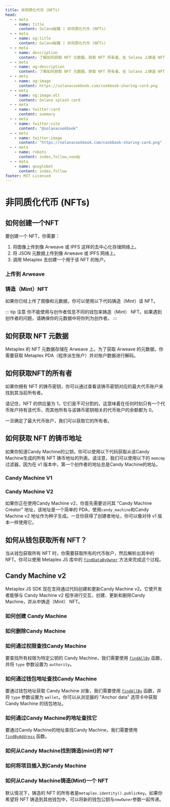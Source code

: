 ```yaml
---
title: 非同质化代币 (NFTs)
head:
  - - meta
    - name: title
      content: Solana秘籍 | 非同质化代币 (NFTs)
  - - meta
    - name: og:title
      content: Solana秘籍 | 非同质化代币 (NFTs)
  - - meta
    - name: description
      content: 了解如何获取 NFT 元数据、获取 NFT 所有者、在 Solana 上铸造 NFT 等
  - - meta
    - name: og:description
      content: 了解如何获取 NFT 元数据、获取 NFT 所有者、在 Solana 上铸造 NFT 等
  - - meta
    - name: og:image
      content: https://solanacookbook.com/cookbook-sharing-card.png
  - - meta
    - name: og:image:alt
      content: Solana splash card
  - - meta
    - name: twitter:card
      content: summary
  - - meta
    - name: twitter:site
      content: "@solanacookbook"
  - - meta
    - name: twitter:image
      content: "https://solanacookbook.com/cookbook-sharing-card.png"
  - - meta
    - name: robots
      content: index,follow,noodp
  - - meta
    - name: googlebot
      content: index,follow
footer: MIT Licensed
---
```


# 非同质化代币 (NFTs)

## 如何创建一个NFT

要创建一个 NFT，你需要：

1. 将图像上传到像 Arweave 或 IPFS 这样的去中心化存储网络上。
2. 将 JSON 元数据上传到像 Arweave 或 IPFS 网络上。
3. 调用 Metaplex 去创建一个用于该 NFT 的账户。

### 上传到 Arweave

<SolanaCodeGroup>
  <SolanaCodeGroupItem title="TS" active>

  <template v-slot:default>

@[code](@/code/nfts/upload-arweave/upload-arweave.en.ts)

  </template>

  <template v-slot:preview>

@[code](@/code/nfts/upload-arweave/upload-arweave.preview.en.ts)

  </template>

  </SolanaCodeGroupItem>
  <SolanaCodeGroupItem title="Python">
  <template v-slot:default>

@[code](@/code/nfts/upload-arweave/upload-arweave.en.py)

  </template>

  <template v-slot:preview>

@[code](@/code/nfts/upload-arweave/upload-arweave.preview.en.py)

  </template>
  </SolanaCodeGroupItem>
</SolanaCodeGroup>

### 铸造（Mint）NFT

如果你已经上传了图像和元数据，你可以使用以下代码铸造（Mint）该 NFT。

<SolanaCodeGroup>
  <SolanaCodeGroupItem title="TS" active>

  <template v-slot:default>

@[code](@/code/nfts/mint-nft/mint-nft.en.ts)

  </template>

  <template v-slot:preview>

@[code](@/code/nfts/mint-nft/mint-nft.preview.en.ts)

  </template>

  </SolanaCodeGroupItem>
</SolanaCodeGroup>

::: tip 注意
你不能使用与创作者信息不同的钱包来铸造（Mint） NFT。如果遇到创作者的问题，请确保你的元数据中将你列为创作者。
:::

## 如何获取 NFT 元数据

Metaplex 的 NFT 元数据存储在 Arweave 上。为了获取 Arweave 的元数据，你需要获取 Metaplex PDA（程序派生账户）并对账户数据进行解码。

<SolanaCodeGroup>
  <SolanaCodeGroupItem title="TS" active>

  <template v-slot:default>

@[code](@/code/nfts/get-metadata/get-metadata.en.ts)

  </template>

  <template v-slot:preview>

@[code](@/code/nfts/get-metadata/get-metadata.preview.en.ts)

  </template>

  </SolanaCodeGroupItem>

</SolanaCodeGroup>

## 如何获取NFT的所有者

如果你拥有 NFT 的铸币密钥，你可以通过查看该铸币密钥对应的最大代币账户来找到其当前所有者。

请记住，NFT 的供应量为 1，它们是不可分割的，这意味着在任何时刻只有一个代币账户持有该代币，而其他所有与该铸币密钥相关的代币账户的余额都为 0。

一旦确定了最大代币账户，我们可以获取它的所有者。

<SolanaCodeGroup>
  <SolanaCodeGroupItem title="TS" active>

  <template v-slot:default>

@[code](@/code/nfts/get-owner/get-owner.en.ts)

  </template>

  <template v-slot:preview>

@[code](@/code/nfts/get-owner/get-owner.preview.en.ts)

  </template>

  </SolanaCodeGroupItem>

</SolanaCodeGroup>

## 如何获取 NFT 的铸币地址

如果你知道Candy Machine的公钥，你可以使用以下代码获取从该Candy Machine生成的所有 NFT 铸币地址的列表。请注意，我们可以使用以下的 `memcmp` 过滤器，因为在 v1 版本中，第一个创作者的地址总是Candy Machine的地址。

### Candy Machine V1

<SolanaCodeGroup>
<SolanaCodeGroupItem title="TS" active>

  <template v-slot:default>

@[code](@/code/nfts/nfts-mint-addresses/mint-addresses.en.ts)

  </template>

  <template v-slot:preview>

@[code](@/code/nfts/nfts-mint-addresses/mint-addresses-preview.en.ts)

  </template>

  </SolanaCodeGroupItem>

</SolanaCodeGroup>

### Candy Machine V2

如果你正在使用Candy Machine v2，你首先需要访问其 "Candy Machine Creator" 地址，该地址是一个简单的 PDA，使用`candy_machine`和Candy Machine v2 地址作为种子生成。一旦你获得了创建者地址，你可以像对待 v1 版本一样使用它。

<SolanaCodeGroup>
<SolanaCodeGroupItem title="TS" active>

  <template v-slot:default>

@[code](@/code/nfts/nfts-mint-addresses/mint-addresses-v2.en.ts)

  </template>

  <template v-slot:preview>

@[code](@/code/nfts/nfts-mint-addresses/mint-addresses-preview-v2.en.ts)

  </template>

  </SolanaCodeGroupItem>

</SolanaCodeGroup>

## 如何从钱包获取所有 NFT？

当从钱包获取所有 NFT 时，你需要获取所有的代币账户，然后解析出其中的 NFT。你可以使用 Metaplex JS 库中的 [`findDataByOwner`](https://github.com/metaplex-foundation/js/blob/248b61baf89a69b88f9a461e32b1cbd54a9b0a18/src/programs/metadata/accounts/Metadata.ts#L220-L236) 方法来完成这个过程。


<SolanaCodeGroup>
<SolanaCodeGroupItem title="TS" active>

  <template v-slot:default>

@[code](@/code/nfts/get-all-nfts/get-all-nfts.en.ts)

  </template>

  <template v-slot:preview>

@[code](@/code/nfts/get-all-nfts/get-all-nfts.preview.en.ts)

  </template>

  </SolanaCodeGroupItem>
</SolanaCodeGroup>

## Candy Machine v2

Metaplex JS SDK 现在支持通过代码创建和更新Candy Machine v2。它使开发者能够与 Candy Machine v2 程序进行交互，创建、更新和删除Candy Machine，并从中铸造（Mint） NFT。

### 如何创建 Candy Machine

<SolanaCodeGroup>
<SolanaCodeGroupItem title="TS" active>

  <template v-slot:default>

@[code](@/code/nfts/candy-machine/create-candy-machine.en.ts)

  </template>

  <template v-slot:preview>

@[code](@/code/nfts/candy-machine/create-candy-machine.preview.en.ts)

  </template>

  </SolanaCodeGroupItem>

</SolanaCodeGroup>

### 如何删除Candy Machine

<SolanaCodeGroup>
<SolanaCodeGroupItem title="TS" active>

  <template v-slot:default>

@[code](@/code/nfts/candy-machine/delete-candy-machine.en.ts)

  </template>

  <template v-slot:preview>

@[code](@/code/nfts/candy-machine/delete-candy-machine.preview.en.ts)

  </template>

  </SolanaCodeGroupItem>

</SolanaCodeGroup>

### 如何通过权限查找Candy Machine

要查找所有权限为特定公钥的 Candy Machine，我们需要使用  [`findAllBy`](https://metaplex-foundation.github.io/js/classes/js.CandyMachinesV2Client.html#findAllBy) 函数，并将 `type` 参数设置为 `authority`。

<SolanaCodeGroup>
<SolanaCodeGroupItem title="TS" active>

  <template v-slot:default>

@[code](@/code/nfts/candy-machine/find-via-authority.en.ts)

  </template>

  <template v-slot:preview>

@[code](@/code/nfts/candy-machine/find-via-authority.preview.en.ts)

  </template>

  </SolanaCodeGroupItem>

</SolanaCodeGroup>

### 如何通过钱包地址查找Candy Machine

要通过钱包地址获取 Candy Machine 对象，我们需要使用 [`findAllBy`](https://metaplex-foundation.github.io/js/classes/js.CandyMachinesV2Client.html#findAllBy) 函数，并将 `type` 参数设置为 `wallet`。你可以从浏览器的 "Anchor data" 选项卡中获取 Candy Machine 的钱包地址。

<SolanaCodeGroup>
<SolanaCodeGroupItem title="TS" active>

  <template v-slot:default>

@[code](@/code/nfts/candy-machine/find-via-wallet.en.ts)

  </template>

  <template v-slot:preview>

@[code](@/code/nfts/candy-machine/find-via-wallet.preview.en.ts)

  </template>

  </SolanaCodeGroupItem>

</SolanaCodeGroup>

### 如何通过Candy Machine的地址查找它

要通过Candy Machine的地址查找Candy Machine，我们需要使用[`findByAddress`](https://metaplex-foundation.github.io/js/classes/js.CandyMachinesV2Client.html#findByAddress) 函数。

<SolanaCodeGroup>
<SolanaCodeGroupItem title="TS" active>

  <template v-slot:default>

@[code](@/code/nfts/candy-machine/find-via-address.en.ts)

  </template>

  <template v-slot:preview>

@[code](@/code/nfts/candy-machine/find-via-address.preview.en.ts)

  </template>

  </SolanaCodeGroupItem>

</SolanaCodeGroup>

### 如何从Candy Machine找到铸造(mint)的 NFT

<SolanaCodeGroup>
<SolanaCodeGroupItem title="TS" active>

  <template v-slot:default>

@[code](@/code/nfts/candy-machine/find-minted-nfts.en.ts)

  </template>

  <template v-slot:preview>

@[code](@/code/nfts/candy-machine/find-minted-nfts.preview.en.ts)

  </template>

  </SolanaCodeGroupItem>

</SolanaCodeGroup>

### 如何将项目插入到Candy Machine

<SolanaCodeGroup>
<SolanaCodeGroupItem title="TS" active>

  <template v-slot:default>

@[code](@/code/nfts/candy-machine/insert-items.en.ts)

  </template>

  <template v-slot:preview>

@[code](@/code/nfts/candy-machine/insert-items.preview.en.ts)

  </template>

  </SolanaCodeGroupItem>

</SolanaCodeGroup>

### 如何从Candy Machine铸造(Mint)一个 NFT

默认情况下，铸造的 NFT 的所有者是`metaplex.identity().publicKey`。如果你希望将 NFT 铸造到其他钱包中，可以将新的钱包公钥与`newOwner`参数一起传递。

<SolanaCodeGroup>
<SolanaCodeGroupItem title="TS" active>

  <template v-slot:default>

@[code](@/code/nfts/candy-machine/mint-nft.en.ts)

  </template>

  <template v-slot:preview>

@[code](@/code/nfts/candy-machine/mint-nft.preview.en.ts)

  </template>

  </SolanaCodeGroupItem>

</SolanaCodeGroup>
